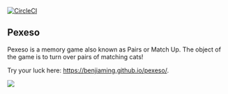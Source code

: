 [![CircleCI](https://circleci.com/gh/benjiaming/pexeso.svg?style=svg)](https://circleci.com/gh/benjiaming/pexeso)

## Pexeso

Pexeso is a memory game also known as Pairs or Match Up.  The object of the game is to turn over pairs of matching cats!

Try your luck here: https://benjiaming.github.io/pexeso/.

![](https://cdn2.thecatapi.com/images/aju.jpg)
